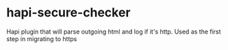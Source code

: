 # hapi-secure-checker
Hapi plugin that will parse outgoing html and log if it's http.  Used as the first step in migrating to https
